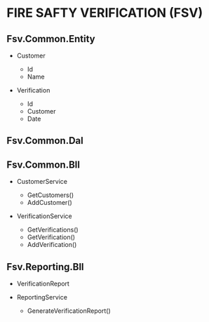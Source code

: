 # FIRE SAFTY VERIFICATION (FSV)

## Fsv.Common.Entity

- Customer
	- Id
	- Name

- Verification
	- Id
	- Customer
	- Date

## Fsv.Common.Dal

## Fsv.Common.Bll

- CustomerService
	- GetCustomers()
	- AddCustomer()

- VerificationService
	- GetVerifications()
	- GetVerification()
	- AddVerification()

## Fsv.Reporting.Bll

- VerificationReport


- ReportingService
	- GenerateVerificationReport()

